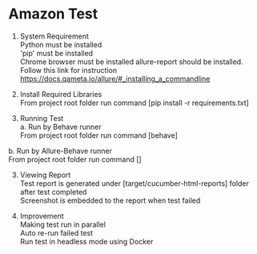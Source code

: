 # Amazon Test
1. System Requirement  
Python must be installed  
'pip' must be installed  
Chrome browser must be installed
allure-report should be installed. Follow this link for instruction https://docs.qameta.io/allure/#_installing_a_commandline  
  
  
2. Install Required Libraries  
From project root folder run command [pip install -r requirements.txt]   

3. Running Test  
a. Run by Behave runner  
From project root folder run command [behave]    

b. Run by Allure-Behave runner  
From project root folder run command []  


3. Viewing Report  
Test report is generated under [target/cucumber-html-reports] folder after test completed  
Screenshot is embedded to the report when test failed  


4. Improvement  
Making test run in parallel  
Auto re-run failed test  
Run test in headless mode using Docker
  